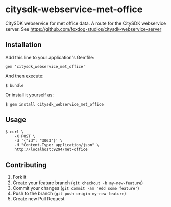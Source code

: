 citysdk-webservice-met-office
=============================

CitySDK webservice for met office data. A route for the CitySDK webservice
server. See https://github.com/foxdog-studios/citysdk-webservice-server

## Installation

Add this line to your application's Gemfile:

    gem 'citysdk_webservice_met_office'

And then execute:

    $ bundle

Or install it yourself as:

    $ gem install citysdk_webservice_met_office

## Usage

    $ curl \
        -X POST \
        -d '{"id": "3063"}' \
        -H "Content-Type: application/json" \
        http://localhost:9294/met-office


## Contributing

1. Fork it
2. Create your feature branch (`git checkout -b my-new-feature`)
3. Commit your changes (`git commit -am 'Add some feature'`)
4. Push to the branch (`git push origin my-new-feature`)
5. Create new Pull Request
